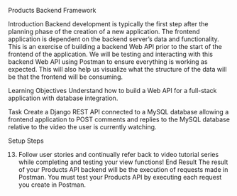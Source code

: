 Products Backend Framework

Introduction
Backend development is typically the first step after the planning phase of the creation of a new application. The frontend application is dependent on the backend server’s data and functionality. This is an exercise of building a backend Web API prior to the start of the frontend of the application. We will be testing and interacting with this backend Web API using Postman to ensure everything is working as expected. This will also help us visualize what the structure of the data will be that the frontend will be consuming.

Learning Objectives
Understand how to build a Web API for a full-stack application with database integration.

Task 
Create a Django REST API connected to a MySQL database allowing a frontend application to POST comments and replies to the MySQL database relative to the video the user is currently watching.

Setup Steps
<!-- 1.	Make a GitHub Repository (** with Python gitignore **)  -->
<!-- 2.	Clone down repository to local computer -->
<!-- 3.	Open folder in VS code and create/activate a local venv -->
<!-- a.	“pipenv install” -->
<!-- b.	“pipenv shell” -->
<!-- 4.	Select the correct Python interpreter for the project (See video in class channel) -->
<!-- 5.	Install all necessary packages -->
<!-- a.	“pipenv install django” -->
<!-- b.	“pipenv install djangorestframework” -->
<!-- c.	WINDOWS- “pipenv install mysqlclient” -->
<!-- d.	MAC - “pipenv install mysql-connector-python==8.0.26” -->
<!-- 6.	Create an initial Django project  -->
<!-- a.	“django-admin startproject products_project .” -->
<!-- 7.	Create a local_settings.py file and import it into your settings.py file to prevent your settings from being pushed to the public repository.  -->
<!-- 8.	Cut & Paste DATABASES and SECRET_KEY from settings.py to local_settings.py. Change DATABASES to reflect the appropriate database NAME, ENGINE, USERNAME,PASSWORD, etc. -->
<!-- windows:   -->
<!-- Mac:   -->
<!-- 9.	Push project to GitHub repo. -->
<!-- 10.	Create database in MySQL Workbench -->
<!-- 11.	Execute migrations commands -->
<!-- a.	“python manage.py migrate” -->
<!-- 12.	Create a new app for the products -->
<!-- a.	“python manage.py startapp products” -->
13.	Follow user stories and continually refer back to video tutorial series while completing and testing your view functions!
End Result
The result of your Products API backend will be the execution of requests made in Postman.
You must test your Products API by executing each request you create in Postman. 


